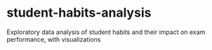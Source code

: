 # student-habits-analysis
Exploratory data analysis of student habits and their impact on exam performance, with visualizations
